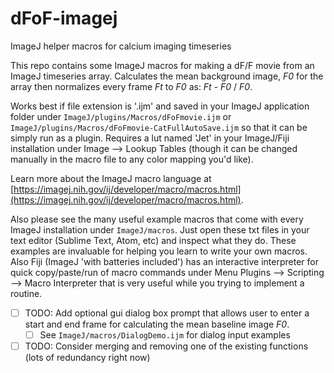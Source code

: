 # dFoF-imagej
ImageJ helper macros for calcium imaging timeseries

This repo contains some ImageJ macros for making a dF/F movie from an ImageJ timeseries array. Calculates the mean background image, *F0* for the array then normalizes every frame *Ft* to *F0* as:  *Ft* - *F0* / *F0*. 

Works best if file extension is '.ijm' and saved in your ImageJ application folder under `ImageJ/plugins/Macros/dFoFmovie.ijm` or `ImageJ/plugins/Macros/dFoFmovie-CatFullAutoSave.ijm` so that it can be simply run as a plugin. Requires a lut named 'Jet' in your ImageJ/Fiji installation under Image --> Lookup Tables (though it can be changed manually in the macro file to any color mapping you'd like). 

Learn more about the ImageJ macro language at [https://imagej.nih.gov/ij/developer/macro/macros.html](https://imagej.nih.gov/ij/developer/macro/macros.html). 

Also please see the many useful example macros that come with every ImageJ installation under `ImageJ/macros`. Just open these txt files in your text editor (Sublime Text, Atom, etc) and inspect what they do. These examples are invaluable for helping you learn to write your own macros. Also Fiji (ImageJ 'with batteries included') has an interactive interpreter for quick copy/paste/run of macro commands under Menu Plugins --> Scripting --> Macro Interpreter that is very useful while you trying to implement a routine.

* [ ] TODO: Add optional gui dialog box prompt that allows user to enter a start and end frame for calculating the mean baseline image *F0*.
    * [ ] See `ImageJ/macros/DialogDemo.ijm` for dialog input examples
* [ ] TODO: Consider merging and removing one of the existing functions (lots of redundancy right now)
